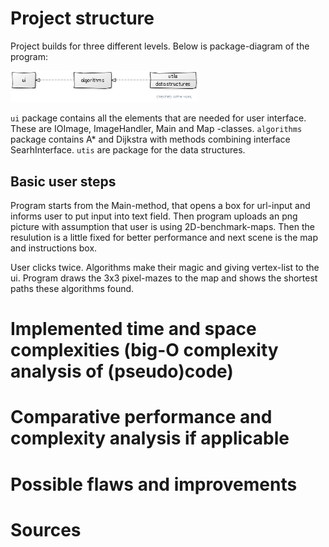 # Project structure

Project builds for three different levels. Below is package-diagram of the program:

<img src="https://github.com/StrappedGlint13/pathfinding/blob/main/documentation/images/package_yuml.png" width="300">

`ui` package contains all the elements that are needed for user interface. These are IOImage, ImageHandler, Main and Map -classes. `algorithms` package contains A* and Dijkstra with methods combining interface SearhInterface. `utis` are package for the data structures. 

## Basic user steps

Program starts from the Main-method, that opens a box for url-input and informs user to put input into text field. Then program uploads an png picture with assumption that user is using 2D-benchmark-maps. Then the resulution is a little fixed for better performance and next scene is the map and instructions box. 

User clicks twice. Algorithms make their magic and giving vertex-list to the ui. Program draws the 3x3 pixel-mazes to the map and shows the shortest paths these algorithms found.

# Implemented time and space complexities (big-O complexity analysis of (pseudo)code)

# Comparative performance and complexity analysis if applicable

# Possible flaws and improvements

# Sources
